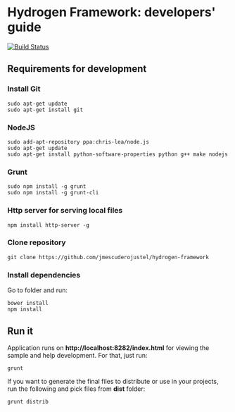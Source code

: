 # Hydrogen Framework: developers' guide

[![Build Status](https://travis-ci.org/raul-arrieta/hydrogen-framework.svg?branch=master)](https://travis-ci.org/raul-arrieta/hydrogen-framework)

## Requirements for development

### Install Git

    sudo apt-get update
    sudo apt-get install git

### NodeJS

    sudo add-apt-repository ppa:chris-lea/node.js
    sudo apt-get update
    sudo apt-get install python-software-properties python g++ make nodejs
    
### Grunt

    sudo npm install -g grunt
    sudo npm install -g grunt-cli
    
### Http server for serving local files

    npm install http-server -g
    
### Clone repository

    git clone https://github.com/jmescuderojustel/hydrogen-framework
    
### Install dependencies
    
Go to folder and run:
    
    bower install
    npm install
    
## Run it

Application runs on **http://localhost:8282/index.html** for viewing the sample and help development. For that, just run:

    grunt
    
If you want to generate the final files to distribute or use in your projects, run the following and pick files from **dist** folder:

    grunt distrib